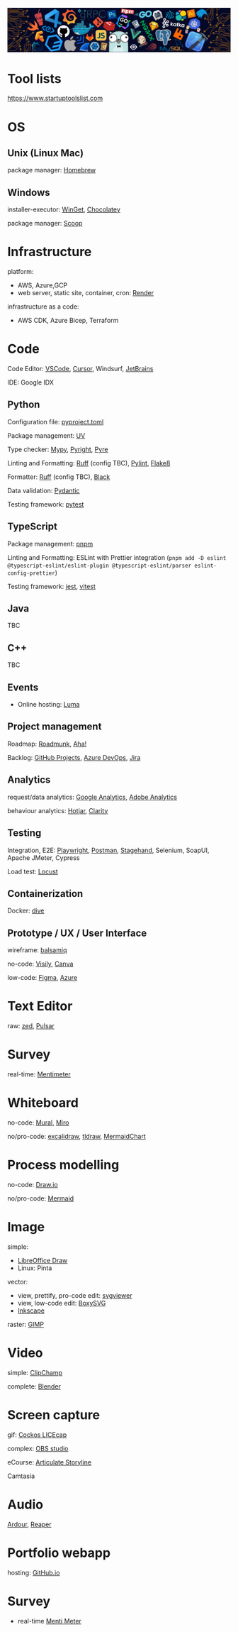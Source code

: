 ![header](https://github.com/git0802/git0802/blob/main/header_.png)

# Tool lists

https://www.startuptoolslist.com


# OS

## Unix (Linux Mac)

package manager: [Homebrew](https://brew.sh/)

## Windows

installer-executor: [WinGet](https://github.com/microsoft/winget-cli), [Chocolatey](https://chocolatey.org/)

package manager: [Scoop](https://scoop.sh/)


# Infrastructure

platform:
* AWS, Azure,GCP
* web server, static site, container, cron: [Render](https://render.com)

infrastructure as a code:
* AWS CDK, Azure Bicep, Terraform


# Code

Code Editor: [VSCode](https://code.visualstudio.com/), [Cursor](https://www.cursor.com/),
Windsurf,  [JetBrains](https://www.jetbrains.com/)

IDE: Google IDX


## Python

Configuration file: [pyproject.toml](https://packaging.python.org/en/latest/guides/writing-pyproject-toml/)

Package management: [UV](https://github.com/astral-sh/uv)

Type checker: [Mypy](https://mypy-lang.org/), [Pyright](https://github.com/microsoft/pyright), [Pyre](https://pyre-check.org/)

Linting and Formatting: [Ruff](https://docs.astral.sh/ruff/) (config TBC), [Pylint](https://github.com/pylint-dev/pylint), [Flake8](https://flake8.pycqa.org/)

Formatter: [Ruff](https://docs.astral.sh/ruff/) (config TBC), [Black](https://github.com/psf/black)

Data validation: [Pydantic](https://docs.pydantic.dev/latest/)

Testing framework: [pytest](https://docs.pytest.org/)


## TypeScript

Package management: [pnpm](https://pnpm.io)

Linting and Formatting: ESLint with Prettier integration (`pnpm add -D eslint @typescript-eslint/eslint-plugin @typescript-eslint/parser eslint-config-prettier`)

Testing framework: [jest](https://jestjs.io/), [vitest](https://vitest.dev/)


## Java

TBC


## C++

TBC


## Events

* Online hosting: [Luma](https://lu.ma)


## Project management

Roadmap: [Roadmunk](https://roadmunk.com/), [Aha!](https://www.aha.io/)

Backlog: [GitHub Projects](https://docs.github.com/en/issues/planning-and-tracking-with-projects/learning-about-projects/about-projects), [Azure DevOps](https://learn.microsoft.com/en-us/azure/devops/boards/backlogs/create-your-backlog?view=azure-devops&tabs=agile-process), [Jira](https://www.atlassian.com/software/jira)

## Analytics

request/data analytics: [Google Analytics](https://developers.google.com/analytics), [Adobe Analytics](https://business.adobe.com/products/adobe-analytics.html)

behaviour analytics: [Hotjar](https://www.hotjar.com/), [Clarity](https://clarity.microsoft.com/)

## Testing

Integration, E2E: [Playwright](https://playwright.dev/), [Postman](https://www.postman.com/),  [Stagehand](https://github.com/browserbase/stagehand), Selenium, SoapUI, Apache JMeter, Cypress

Load test: [Locust](https://locust.io/)


## Containerization

Docker: [dive](https://github.com/wagoodman/dive)


## Prototype / UX / User Interface

wireframe: [balsamiq](https://balsamiq.com/)

no-code: [Visily](https://www.visily.ai/), [Canva](https://www.canva.com/)

low-code: [Figma](https://www.figma.com/), [Azure](https://www.axure.com/)


# Text Editor

raw: [zed](https://zed.dev/), [Pulsar](https://pulsar-edit.dev/)


# Survey

real-time: [Mentimeter](www.menti.com)


# Whiteboard

no-code: [Mural](https://mural.co/), [Miro](https://miro.com/)

no/pro-code: [excalidraw](https://excalidraw.com/), [tldraw](https://tldraw.dev/), [MermaidChart](https://www.mermaidchart.com/)


# Process modelling

no-code: [Draw.io](https://app.diagrams.net/)

no/pro-code: [Mermaid](https://mermaid.js.org)


# Image

simple: 
* [LibreOffice Draw](https://www.libreoffice.org/discover/draw/)
* Linux: Pinta

vector: 
* view, prettify, pro-code edit: [svgviewer](https://www.svgviewer.dev/)
* view, low-code edit: [BoxySVG](https://boxy-svg.com/)
* [Inkscape](https://inkscape.org/)

raster: [GIMP](https://www.gimp.org/)


# Video

simple: [ClipChamp](https://clipchamp.com/)

complete: [Blender](https://www.blender.org/)


# Screen capture

gif: [Cockos LICEcap](https://www.cockos.com/licecap/)

complex: [OBS studio](https://obsproject.com/)

eCourse: [Articulate Storyline](https://www.articulate.com/360/storyline/)

Camtasia


# Audio

[Ardour](https://ardour.org/), [Reaper](https://www.reaper.fm/)

# Portfolio webapp

hosting: [GitHub.io](https://pages.github.com/)


# Survey

* real-time [Menti Meter](mentimeter.com)

